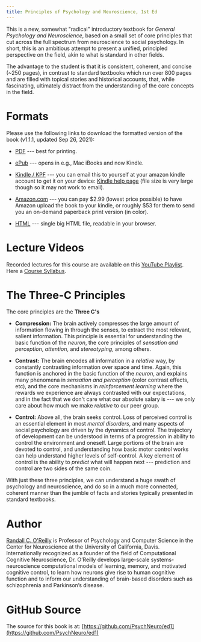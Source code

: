 ```yaml
---
title: Principles of Psychology and Neuroscience, 1st Ed
---
```


This is a new, somewhat "radical" introductory textbook for *General Psychology and Neuroscience*, based on a small set of core principles that cut across the full spectrum from neuroscience to social psychology.  In short, this is an ambitious attempt to present a unified, principled perspective on the field, akin to what is standard in other fields.

The advantage to the student is that it is consistent, coherent, and concise (~250 pages), in contrast to standard textbooks which run over 800 pages and are filled with topical stories and historical accounts, that, while fascinating, ultimately distract from the understanding of the core concepts in the field.

# Formats

Please use the following links to download the formatted version of the book (v1.1.1, updated Sep 26, 2021):

* [PDF](https://github.com/PsychNeuro/ed1/releases/download/v1.1.1/psychneuro_ed1.pdf) --- best for printing.

* [ePub](https://github.com/PsychNeuro/ed1/releases/download/v1.1.1/psychneuro_ed1.epub) --- opens in e.g., Mac iBooks and now Kindle.

* [Kindle / KPF](https://github.com/PsychNeuro/ed1/releases/download/v1.1.1/psychneuro_ed1.kpf) --- you can email this to yourself at your amazon kindle account to get it on your device: [Kindle help page](https://www.amazon.com/gp/help/customer/display.html?nodeId=G7NECT4B4ZWHQ8WV) (file size is very large though so it may not work to email).

* [Amazon.com](https://www.amazon.com/dp/B08KQ6C6G1) --- you can pay $2.99 (lowest price possible) to have Amazon upload the book to your kindle, or roughly $53 for them to send you an on-demand paperback print version (in color).

* [HTML](https://github.com/PsychNeuro/ed1/releases/download/v1.1.1/psychneuro_ed1.html) --- single big HTML file, readable in your browser.

# Lecture Videos

Recorded lectures for this course are available on this [YouTube Playlist](https://www.youtube.com/playlist?list=PLu02O8xRZn7zcNG3kaEWysHUeYa9vwhvj).  Here a [Course Syllabus](https://ccnlab.org/teaching/genpsych/).

# The Three-C Principles

The core principles are the **Three C's**

* **Compression:** The brain actively compresses the large amount of information flowing in through the senses, to extract the most relevant, salient information.  This principle is essential for understanding the basic function of the *neuron*, the core principles of *sensation and perception*, *attention*, and *stereotyping*, among others.

* **Contrast:** The brain encodes all information in a *relative* way, by constantly contrasting information over space and time.  Again, this function is anchored in the basic function of the *neuron*, and explains many phenomena in *sensation and perception* (color contrast effects, etc), and the core mechanisms in *reinforcement learning* where the rewards we experience are always contrasted with our expectations, and in the fact that we don't care what our absolute salary is --- we only care about how much we make *relative* to our peer group.

* **Control:** Above all, the brain seeks control.  Loss of perceived control is an essential element in most *mental disorders*, and many aspects of social psychology are driven by the dynamics of control.  The trajectory of development can be understood in terms of a progression in ability to control the environment and oneself.  Large portions of the brain are devoted to control, and understanding how basic motor control works can help understand higher levels of self-control.  A key element of control is the ability to *predict* what will happen next --- prediction and control are two sides of the same coin.

With just these three principles, we can understand a huge swath of psychology and neuroscience, and do so in a much more connected, coherent manner than the jumble of facts and stories typically presented in standard textbooks.

# Author

[Randall C. O'Reilly](https://ccnlab.org/people/oreilly/) is Professor of Psychology and Computer Science in the Center for Neuroscience at the University of California, Davis.  Internationally recognized as a founder of the field of Computational Cognitive Neuroscience, Dr. O’Reilly develops large-scale systems-neuroscience computational models of learning, memory, and motivated cognitive control, to learn how neurons give rise to human cognitive function and to inform our understanding of brain-based disorders such as schizophrenia and Parkinson’s disease.

# GitHub Source

The source for this book is at: [https://github.com/PsychNeuro/ed1](https://github.com/PsychNeuro/ed1)


